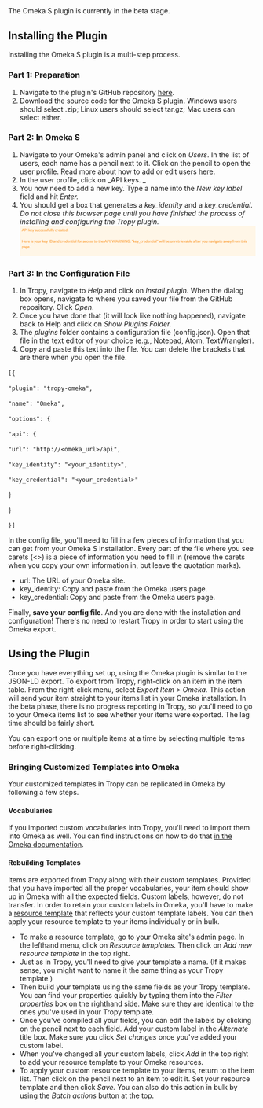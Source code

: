 ## 

The Omeka S plugin is currently in the beta stage.

## Installing the Plugin

Installing the Omeka S plugin is a multi-step process.

### **Part 1: Preparation**

1. Navigate to the plugin's GitHub repository [here](https://github.com/tropy/tropy-omeka/releases/latest).
2. Download the source code for the Omeka S plugin. Windows users should select .zip; Linux users should select tar.gz; Mac users can select either.

### **Part 2: In Omeka S**

1. Navigate to your Omeka's admin panel and click on _Users_. In the list of users, each name has a pencil next to it. Click on the pencil to open the user profile. Read more about how to add or edit users [here](https://omeka.org/s/docs/user-manual/admin/users/).
2. In the user profile, click on _API keys. _
3. You now need to add a new key. Type a name into the _New key label_ field and hit _Enter._
4. You should get a box that generates a _key\_identity_ and a _key\_credential. Do not close this browser page until you have finished the process of installing and configuring the Tropy plugin._![](/assets/api-key)

### **Part 3: In the Configuration File**

1. In Tropy, navigate to _Help_ and click on _Install plugin._ When the dialog box opens, navigate to where you saved your file from the GitHub repository. Click <em>Open</em>.
2. Once you have done that \(it will look like nothing happened\), navigate back to Help and click on <em>Show Plugins Folder.</em>
3. The <em>plugins</em> folder contains a configuration file \(config.json\). Open that file in the text editor of your choice \(e.g., Notepad, Atom, TextWrangler\).
4. Copy and paste this text into the file. You can delete the brackets that are there when you open the file.

`[{`

`"plugin": "tropy-omeka",`

`"name": "Omeka",`

`"options": {`

`"api": {`

`"url": "http://<omeka_url>/api",`

`"key_identity": "<your_identity>",`

`"key_credential": "<your_credential>"`

`}`

`}`

`}]`

In the config file, you'll need to fill in a few pieces of information that you can get from your Omeka S installation. Every part of the file where you see carets \(&lt;&gt;\) is a piece of information you need to fill in \(remove the carets when you copy your own information in, but leave the quotation marks\).

* url: The URL of your Omeka site.
* key\_identity: Copy and paste from the Omeka users page.
* key\_credential: Copy and paste from the Omeka users page.

Finally, **save your config file**. And you are done with the installation and configuration! There's no need to restart Tropy in order to start using the Omeka export.

## Using the Plugin

Once you have everything set up, using the Omeka plugin is similar to the JSON-LD export. To export from Tropy, right-click on an item in the item table. From the right-click menu, select _Export Item &gt; Omeka._ This action will send your item straight to your items list in your Omeka installation. In the beta phase, there is no progress reporting in Tropy, so you'll need to go to your Omeka items list to see whether your items were exported. The lag time should be fairly short.

You can export one or multiple items at a time by selecting multiple items before right-clicking.

### Bringing Customized Templates into Omeka

Your customized templates in Tropy can be replicated in Omeka by following a few steps. 

#### Vocabularies

If you imported custom vocabularies into Tropy, you'll need to import them into Omeka as well. You can find instructions on how to do that [in the Omeka documentation](https://omeka.org/s/docs/user-manual/content/vocabularies/).

#### Rebuilding Templates

Items are exported from Tropy along with their custom templates. Provided that you have imported all the proper vocabularies, your item should show up in Omeka with all the expected fields. Custom labels, however, do not transfer. In order to retain your custom labels in Omeka, you'll have to make a [resource template](https://omeka.org/s/docs/user-manual/content/resource-template/) that reflects your custom template labels. You can then apply your resource template to your items individually or in bulk.

* To make a resource template, go to your Omeka site's admin page. In the lefthand menu, click on <em>Resource templates.</em> Then click on <em>Add new resource template</em> in the top right.
* Just as in Tropy, you'll need to give your template a name. \(If it makes sense, you might want to name it the same thing as your Tropy template.\)
* Then build your template using the same fields as your Tropy template. You can find your properties quickly by typing them into the <em>Filter properties</em> box on the righthand side. Make sure they are identical to the ones you've used in your Tropy template.
* Once you've compiled all your fields, you can edit the labels by clicking on the pencil next to each field. Add your custom label in the <em>Alternate</em> title box. Make sure you click <em>Set changes</em> once you've added your custom label.
* When you've changed all your custom labels, click <em>Add</em> in the top right to add your resource template to your Omeka resources.
* To apply your custom resource template to your items, return to the item list. Then click on the pencil next to an item to edit it. Set your resource template and then click <em>Save.</em> You can also do this action in bulk by using the <em>Batch actions</em> button at the top.







